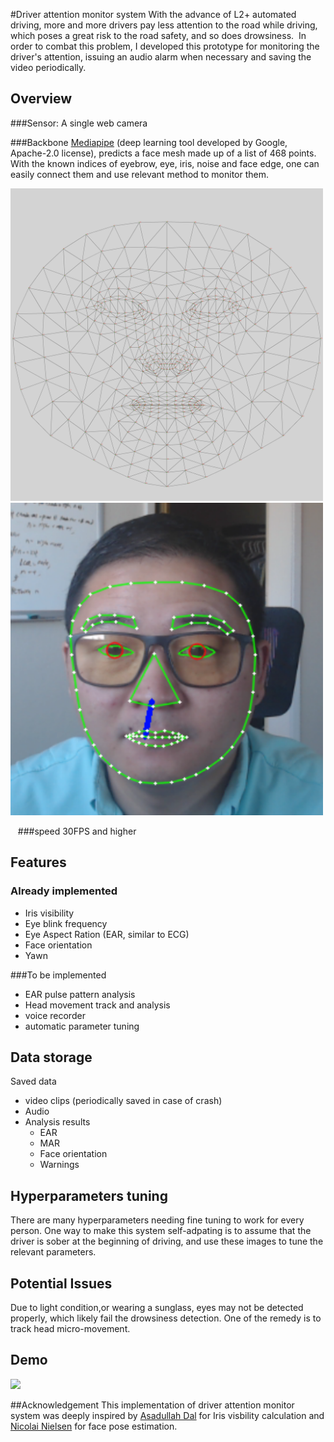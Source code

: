 #Driver attention monitor system
With the advance of L2+ automated driving, more and more drivers pay 
less attention to the road while driving, which poses a great risk to the road safety, and so does drowsiness.  In order to combat this problem, I developed this prototype for monitoring the driver's attention, issuing an audio alarm when necessary and saving the video periodically. 

## Overview 
###Sensor:
 A single web camera 

###Backbone
[Mediapipe](https://google.github.io/mediapipe/) (deep learning tool developed by Google,
Apache-2.0 license), predicts a face mesh made up of a list of 468 points. With the known indices of eyebrow, eye, iris, noise and face edge, one can easily connect them and use relevant method to monitor them.
<p align="left">
<img src="./md/canonical_face_model_uv_visualization.png" width="500" height="500" />
<img src="./md/face-outline.png" width="500" height="500" />
</p>


  
###speed
30FPS and higher 

## Features
### Already implemented 
- Iris visibility 
- Eye blink frequency 
- Eye Aspect Ration (EAR, similar to ECG)
- Face orientation 
- Yawn 

###To be implemented
- EAR pulse pattern analysis 
- Head movement track and analysis 
- voice recorder  
- automatic parameter tuning 

## Data storage 
Saved data
- video clips (periodically saved in case of crash)
- Audio 
- Analysis results 
  - EAR
  - MAR
  - Face orientation
  - Warnings 
  
## Hyperparameters tuning 
There are many hyperparameters needing fine tuning to work for every person. One way to make this system self-adpating is to assume that the driver is sober at the beginning of driving,
and use these images to tune the relevant parameters. 

## Potential Issues
Due to light condition,or wearing a sunglass, eyes may not be detected properly, which likely fail the drowsiness detection. One of the remedy is to track head micro-movement.


## Demo

<img src="./md/ezgif.com-gif-maker.gif"  />

##Acknowledgement 
This implementation of driver attention monitor system was deeply inspired by [Asadullah Dal](https://github.com/Asadullah-Dal17/iris-Segmentation-mediapipe-python) for Iris visbility calculation and [Nicolai Nielsen](https://www.youtube.com/watch?v=-toNMaS4SeQ) for face pose estimation.
